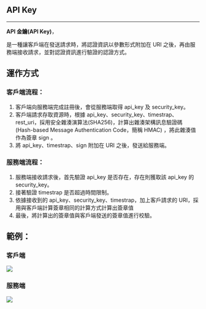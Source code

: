 ## API Key

---

**API 金鑰\(API Key\)**，

是一種讓客戶端在發送請求時，將認證資訊以參數形式附加在 URI 之後，再由服務端接收請求，並對認證資訊進行驗證的認證方式。

## 運作方式

### 客戶端流程：

1. 客戶端向服務端完成註冊後，會從服務端取得 api\_key 及 security\_key。
2. 客戶端請求存取資源時，根據 api\_key、security\_key、timestrap、rest\_uri，採用安全雜湊演算法\(SHA256\)，計算出雜湊架構訊息驗證碼\(Hash-based Message Authentication Code，簡稱 HMAC\) ，將此雜湊值作為簽章 sign 。
3. 將 api\_key、timestrap、sign 附加在 URI 之後，發送給服務端。

### 服務端流程：

1. 服務端接收請求後，首先驗證 api\_key 是否存在，存在則獲取該 api\_key 的 security\_key。
2. 接著驗證 timestrap 是否超過時間限制。
3. 依據接收到的 api\_key、security\_key、timestrap，加上客戶請求的 URI，採用與客戶端計算簽章相同的計算方式計算出簽章值
4. 最後，將計算出的簽章值與客戶端發送的簽章值進行校驗。

## 範例：

### 客戶端

![](http://fanli7.net/uploads/allimg/2016-05-16/2015101611045213385client.png)

### 服務端

![](http://fanli7.net/uploads/allimg/2016-05-16/2015101611045762856server.png)

